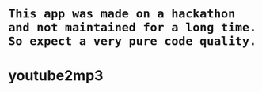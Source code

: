 # `This app was made on a hackathon and not maintained for a long time. So expect a very pure code quality.`

# youtube2mp3

